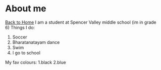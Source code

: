# About me 
[Back to Home](/)
I am a student at Spencer Valley middle school (im in grade 6)
Things I do:
1. Soccer 
2. Bharatanatayam dance  
3. Swim
4. I go to school

My fav colours:
1.black
2.blue
